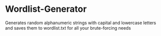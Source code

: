 # Wordlist-Generator
Generates random alphanumeric strings with capital and lowercase letters and saves them to wordlist.txt for all your brute-forcing needs
